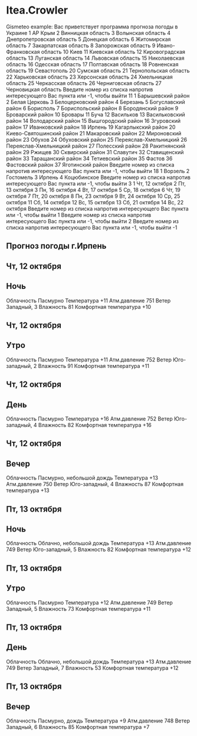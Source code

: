 # Itea.Crowler
Gismeteo
example:
Вас приветствует программа прогноза погоды в Украине
1  	АР Крым
2  	Винницкая область
3  	Волынская область
4  	Днепропетровская область
5  	Донецкая область
6  	Житомирская область
7  	Закарпатская область
8  	Запорожская область
9  	Ивано-Франковская область
10 	Киев
11 	Киевская область
12 	Кировоградская область
13 	Луганская область
14 	Львовская область
15 	Николаевская область
16 	Одесская область
17 	Полтавская область
18 	Ровненская область
19 	Севастополь
20 	Сумская область
21 	Тернопольская область
22 	Харьковская область
23 	Херсонская область
24 	Хмельницкая область
25 	Черкасская область
26 	Черниговская область
27 	Черновицкая область
Введите номер из списка напротив интересующего Вас пункта или -1, чтобы выйти 11
1  	Барышевский район
2  	Белая Церковь
3  	Белоцерковский район
4  	Березань
5  	Богуславский район
6  	Борисполь
7  	Бориспольский район
8  	Бородянский район
9  	Броварский район
10 	Бровары
11 	Буча
12 	Васильков
13 	Васильковский район
14 	Володарский район
15 	Вышгородский район
16 	Згуровский район
17 	Иванковский район
18 	Ирпень
19 	Кагарлыкский район
20 	Киево-Святошинский район
21 	Макаровский район
22 	Мироновский район
23 	Обухов
24 	Обуховский район
25 	Переяслав-Хмельницкий
26 	Переяслав-Хмельницкий район
27 	Полесский район
28 	Ракитнянский район
29 	Ржищев
30 	Сквирский район
31 	Славутич
32 	Ставищенский район
33 	Таращанский район
34 	Тетиевский район
35 	Фастов
36 	Фастовский район
37 	Яготинский район
Введите номер из списка напротив интересующего Вас пункта или -1, чтобы выйти 18
1  	Ворзель
2  	Гостомель
3  	Ирпень
4  	Коцюбинское
Введите номер из списка напротив интересующего Вас пункта или -1, чтобы выйти 3
1  	Чт, 12 октября
2  	Пт, 13 октября
3  	Пн, 16 октября
4  	Вт, 17 октября
5  	Ср, 18 октября
6  	Чт, 19 октября
7  	Пт, 20 октября
8  	Пн, 23 октября
9  	Вт, 24 октября
10 	Ср, 25 октября
11 	Сб, 14 октября
12 	Вс, 15 октября
13 	Сб, 21 октября
14 	Вс, 22 октября
Введите номер из списка напротив интересующего Вас пункта или -1, чтобы выйти 1
Введите номер из списка напротив интересующего Вас пункта или -1, чтобы выйти 2
Введите номер из списка напротив интересующего Вас пункта или -1, чтобы выйти -1

Прогноз погоды г.Ирпень
-----------------------------------------
Чт, 12 октября
-----------------------------------------
Ночь
-----------------------------------------
Облачность            	Пасмурно
Температура           	+11
Атм.давление          	751
Ветер                 	Западный, 3
Влажность             	81
Комфортная температура	+10

Чт, 12 октября
-----------------------------------------
Утро
-----------------------------------------
Облачность            	Пасмурно
Температура           	+11
Атм.давление          	752
Ветер                 	Юго-западный, 2
Влажность             	91
Комфортная температура	+11

Чт, 12 октября
-----------------------------------------
День
-----------------------------------------
Облачность            	Пасмурно
Температура           	+16
Атм.давление          	752
Ветер                 	Юго-западный, 4
Влажность             	82
Комфортная температура	+16

Чт, 12 октября
-----------------------------------------
Вечер
-----------------------------------------
Облачность            	Пасмурно, небольшой дождь
Температура           	+13
Атм.давление          	750
Ветер                 	Юго-западный, 4
Влажность             	87
Комфортная температура	+13


Пт, 13 октября
-----------------------------------------
Ночь
-----------------------------------------
Облачность            	Облачно, небольшой дождь
Температура           	+13
Атм.давление          	749
Ветер                 	Юго-западный, 5
Влажность             	82
Комфортная температура	+12

Пт, 13 октября
-----------------------------------------
Утро
-----------------------------------------
Облачность            	Пасмурно
Температура           	+12
Атм.давление          	749
Ветер                 	Западный, 5
Влажность             	73
Комфортная температура	+11

Пт, 13 октября
-----------------------------------------
День
-----------------------------------------
Облачность            	Облачно, небольшой дождь
Температура           	+13
Атм.давление          	749
Ветер                 	Западный, 7
Влажность             	53
Комфортная температура	+12

Пт, 13 октября
-----------------------------------------
Вечер
-----------------------------------------
Облачность            	Пасмурно, дождь
Температура           	+9
Атм.давление          	748
Ветер                 	Западный, 6
Влажность             	85
Комфортная температура	+7
